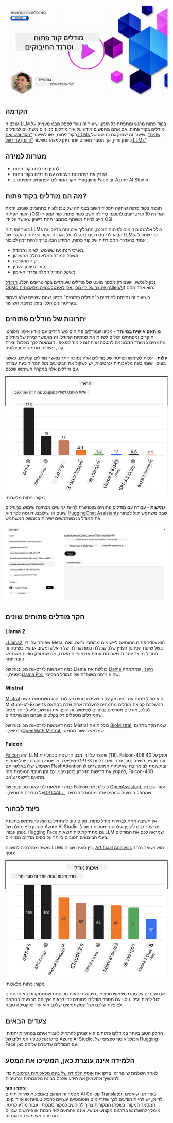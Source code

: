 <!--
CO_OP_TRANSLATOR_METADATA:
{
  "original_hash": "0bba96e53ab841d99db731892a51fab8",
  "translation_date": "2025-05-20T06:59:04+00:00",
  "source_file": "16-open-source-models/README.md",
  "language_code": "he"
}
-->
[![מודלים של קוד פתוח](../../../translated_images/16-lesson-banner.7b9ebf8cdea6669d74be8212360e99a5653b0cd3ec513f50f12693ffec984ff1.he.png)](https://aka.ms/gen-ai-lesson16-gh?WT.mc_id=academic-105485-koreyst)

## הקדמה

עולם ה-LLM בקוד פתוח מרגש ומתפתח כל הזמן. שיעור זה נועד לספק מבט מעמיק על מודלים בקוד פתוח. אם אתם מחפשים מידע על איך מודלים קנייניים משתווים למודלים בקוד פתוח, גשו לשיעור ["חקר והשוואת LLMs שונים"](../02-exploring-and-comparing-different-llms/README.md?WT.mc_id=academic-105485-koreyst). שיעור זה יעסוק גם בנושא של כיוונון עדין, אך הסבר מפורט יותר ניתן למצוא בשיעור ["כיוונון עדין של LLMs"](../18-fine-tuning/README.md?WT.mc_id=academic-105485-koreyst).

## מטרות למידה

- להבין מודלים בקוד פתוח
- להבין את היתרונות בעבודה עם מודלים בקוד פתוח
- חקר המודלים הפתוחים הזמינים ב-Hugging Face וב-Azure AI Studio

## מה הם מודלים בקוד פתוח?

תוכנה בקוד פתוח שיחקה תפקיד חשוב בצמיחה של טכנולוגיה בתחומים שונים. יוזמת הקוד הפתוח (OSI) הגדירה [10 קריטריונים לתוכנה](https://web.archive.org/web/20241126001143/https://opensource.org/osd?WT.mc_id=academic-105485-koreyst) כדי להיחשב כקוד פתוח. קוד המקור חייב להיות משותף בפומבי תחת רישיון שאושר על ידי OSI.

בעוד שפיתוח LLMs כולל אלמנטים דומים לפיתוח תוכנה, התהליך אינו זהה בדיוק. זה הביא לדיונים רבים בקהילה על הגדרת הקוד הפתוח בהקשר של LLMs. כדי שמודל יעמוד בהגדרה המסורתית של קוד פתוח, המידע הבא צריך להיות זמין לציבור:

- מערכי הנתונים ששימשו לאימון המודל.
- משקל המודל המלא כחלק מהאימון.
- קוד ההערכה.
- קוד הכיוונון העדין.
- משקל המודל המלא ומדדי האימון.

נכון לעכשיו, ישנם רק מספר מועט של מודלים שעומדים בקריטריונים הללו. [המודל OLMo שנוצר על ידי מכון אלן לאינטליגנציה מלאכותית (AllenAI)](https://huggingface.co/allenai/OLMo-7B?WT.mc_id=academic-105485-koreyst) הוא אחד מהם.

בשיעור זה נתייחס למודלים כ"מודלים פתוחים" מכיוון שהם עשויים שלא לעמוד בקריטריונים הללו בזמן כתיבת השיעור.

## יתרונות של מודלים פתוחים

**מותאם אישית במיוחד** - מכיוון שמודלים פתוחים משוחררים עם מידע אימון מפורט, חוקרים ומפתחים יכולים לשנות את פנימיות המודל. זה מאפשר יצירה של מודלים מתמחים במיוחד המכווננים למטלה או תחום לימוד ספציפי. דוגמאות לכך כוללות יצירת קוד, פעולות מתמטיות וביולוגיה.

**עלות** - עלות לשימוש ופריסה של מודלים אלה נמוכה יותר מאשר מודלים קנייניים. כאשר בונים יישומי בינה מלאכותית גנרטיבית, יש לשקול את הביצועים מול המחיר בעת עבודה עם מודלים אלה במקרה השימוש שלכם.

![עלות מודל](../../../translated_images/model-price.bf4c17ebea0f13045f3c10fb8615e171c6a664837cb2f4107c312552149ae88d.he.png)
מקור: ניתוח מלאכותי

**גמישות** - עבודה עם מודלים פתוחים מאפשרת להיות גמישים מבחינת שימוש במודלים שונים או שילובם. דוגמה לכך היא [HuggingChat Assistants](https://huggingface.co/chat?WT.mc_id=academic-105485-koreyst) שבה משתמש יכול לבחור את המודל בו משתמשים ישירות בממשק המשתמש:

![בחירת מודל](../../../translated_images/choose-model.1f574fd269d66a894a92f8b8a1c4c3e7cf9e2d9ece5fc66c7d95efdc5d01501d.he.png)

## חקר מודלים פתוחים שונים

### Llama 2

[LLama2](https://huggingface.co/meta-llama?WT.mc_id=academic-105485-koreyst), שפותח על ידי Meta, הוא מודל פתוח המותאם ליישומים מבוססי צ'אט. זאת בשל שיטת הכיוונון העדין שלו, שכללה כמות גדולה של דיאלוג ומשוב אנושי. בשיטה זו, המודל מייצר יותר תוצאות התואמות את ציפיות האדם, מה שמספק חוויית משתמש טובה יותר.

כמה דוגמאות לגרסאות מכווננות של Llama כוללות את [Llama היפני](https://huggingface.co/elyza/ELYZA-japanese-Llama-2-7b?WT.mc_id=academic-105485-koreyst), שמתמחה ביפנית, ו[Llama Pro](https://huggingface.co/TencentARC/LLaMA-Pro-8B?WT.mc_id=academic-105485-koreyst), שהיא גרסה משופרת של המודל הבסיסי.

### Mistral

[Mistral](https://huggingface.co/mistralai?WT.mc_id=academic-105485-koreyst) הוא מודל פתוח עם דגש חזק על ביצועים גבוהים ויעילות. הוא משתמש בגישת Mixture-of-Experts המשלבת קבוצת מודלים מתמחים למערכת אחת שבה בהתאם לקלט, מודלים מסוימים נבחרים לשימוש. זה הופך את החישוב ליעיל יותר מכיוון שהמודלים מטפלים רק בקלטים שבהם הם מתמחים.

כמה דוגמאות לגרסאות מכווננות של Mistral כוללות את [BioMistral](https://huggingface.co/BioMistral/BioMistral-7B?text=Mon+nom+est+Thomas+et+mon+principal?WT.mc_id=academic-105485-koreyst), שמתמקד בתחום הרפואי, ו[OpenMath Mistral](https://huggingface.co/nvidia/OpenMath-Mistral-7B-v0.1-hf?WT.mc_id=academic-105485-koreyst), שמבצע חישוב מתמטי.

### Falcon

[Falcon](https://huggingface.co/tiiuae?WT.mc_id=academic-105485-koreyst) הוא LLM שנוצר על ידי מכון חדשנות טכנולוגית (TII). Falcon-40B אומן על 40 מיליארד פרמטרים והוכח כיעיל יותר מ-GPT-3 עם תקציב חישוב נמוך יותר. זאת בזכות השימוש שלו באלגוריתם FlashAttention ובתשומת לב מרובת שאילתות המאפשרים לו להקטין את דרישות הזיכרון בזמן ניבוי. עם זמן הניבוי המופחת הזה, Falcon-40B מתאים ליישומי צ'אט.

כמה דוגמאות לגרסאות מכווננות של Falcon כוללות את [OpenAssistant](https://huggingface.co/OpenAssistant/falcon-40b-sft-top1-560?WT.mc_id=academic-105485-koreyst), עוזר שנבנה על מודלים פתוחים, ו[GPT4ALL](https://huggingface.co/nomic-ai/gpt4all-falcon?WT.mc_id=academic-105485-koreyst), שמספק ביצועים גבוהים יותר מהמודל הבסיסי.

## כיצד לבחור

אין תשובה אחת לבחירת מודל פתוח. מקום טוב להתחיל בו הוא להשתמש בתכונת הסינון לפי מטלה של Azure AI Studio. זה יעזור לכם להבין אילו סוגי מטלות המודל אומן עבורן. Hugging Face גם מתחזקת לוח תוצאות LLM שמראה לכם את המודלים בעלי הביצועים הטובים ביותר על בסיס מדדים מסוימים.

כאשר מסתכלים להשוות LLMs בין סוגים שונים, [Artificial Analysis](https://artificialanalysis.ai/?WT.mc_id=academic-105485-koreyst) הוא משאב נהדר נוסף:

![איכות מודל](../../../translated_images/model-quality.10696c659e8e327352b6c2352d000092a0a91abb31a1ffd337fb16a9edcb7d9c.he.png)
מקור: ניתוח מלאכותי

אם עובדים על מקרה שימוש ספציפי, חיפוש גרסאות מכווננות שמתמקדות באותו תחום יכול להיות יעיל. ניסוי עם מספר מודלים פתוחים כדי לראות איך הם מבצעים בהתאם לציפיות שלכם ושל המשתמשים שלכם הוא עוד פרקטיקה טובה.

## צעדים הבאים

החלק הטוב ביותר במודלים פתוחים הוא שניתן להתחיל לעבוד איתם במהירות יחסית. בדקו את [קטלוג המודלים של Azure AI Studio](https://ai.azure.com?WT.mc_id=academic-105485-koreyst), הכולל אוסף ספציפי של Hugging Face עם המודלים שדיברנו עליהם כאן.

## הלמידה אינה עוצרת כאן, המשיכו את המסע

לאחר השלמת שיעור זה, בדקו את [אוסף הלמידה של בינה מלאכותית גנרטיבית](https://aka.ms/genai-collection?WT.mc_id=academic-105485-koreyst) כדי להמשיך ולהעמיק את הידע שלכם בבינה מלאכותית גנרטיבית!

**כתב ויתור**:  
מסמך זה תורגם באמצעות שירות תרגום AI [Co-op Translator](https://github.com/Azure/co-op-translator). בעוד אנו שואפים לדיוק, יש להיות מודעים לכך שתרגומים אוטומטיים עשויים להכיל טעויות או אי דיוקים. המסמך המקורי בשפתו המקורית צריך להיחשב כמקור סמכותי. עבור מידע קריטי, מומלץ להשתמש בתרגום מקצועי אנושי. איננו אחראים לאי הבנות או פירושים שגויים הנובעים משימוש בתרגום זה.